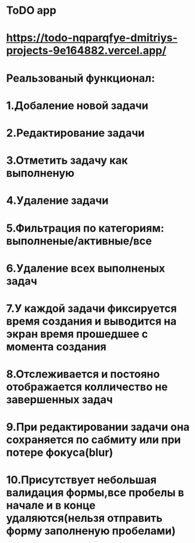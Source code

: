# ToDO app

# https://todo-nqparqfye-dmitriys-projects-9e164882.vercel.app/

# Реальзованый функционал:

# 1.Добаление новой задачи
# 2.Редактирование задачи
# 3.Отметить задачу как выполненую
# 4.Удаление задачи
# 5.Фильтрация по категориям: выполненые/активные/все
# 6.Удаление всех выполненых задач
# 7.У каждой задачи фиксируется время создания и выводится на экран время прошедшее с момента создания
# 8.Отслеживается и постояно отображается колличество не завершенных задач
# 9.При редактировании задачи она сохраняется по сабмиту или при потере фокуса(blur)
# 10.Присутствует небольшая валидация формы,все пробелы в начале и в конце удаляются(нельзя отправить форму заполненую пробелами)
